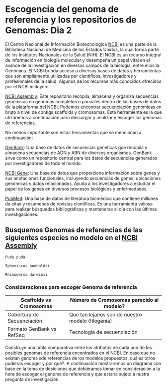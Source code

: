 # Escogencia del genoma de referencia y los repositorios de Genomas: Dia 2

El Centro Nacional de Información Biotecnológica [NCBI](https://www.ncbi.nlm.nih.gov/) es una parte de la Biblioteca Nacional de Medicina de los Estados Unidos, la cual forma parte de los Institutos Nacionales de la Salud (NIH). El NCBI es un recurso integral de información en biología molecular y  desempeña un papel vital en el avance de la investigación en diversos campos de la biología, entre ellos la Genómica.
El NCBI brinda acceso a diversas bases de datos y herramientas que son ampliamente utilizadas por científicos, investigadores y profesionales de la salud. Algunos de los recursos más conocidos ofrecidos por el NCBI incluyen:

[NCBI Assembly](https://www.ncbi.nlm.nih.gov/assembly):  Este repositorio recopila, almacena y organiza secuencias genómicas en genomas completos o parciales dentro de las bases de datos de la plataforma del NCBI. Podemos encontrar secuenciación genómicas en bruto a nivel de contigs,scaffolds y cromosomas. Esta herramienta es la que utizaremos a continuación para descargar y analizar y escoger los genomas de referencias.

No menos importante son estas herramientas que se mencionan a continuación:

[GenBank](https://www.ncbi.nlm.nih.gov/genbank/): Una base de datos de secuencias genéticas que recopila y almacena secuencias de ADN y ARN de diversos organismos. GenBank sirve como un repositorio central para los datos de secuencias generados por investigadores de todo el mundo.

[NCBI Gene](https://www.ncbi.nlm.nih.gov/gene/): Una base de datos que proporciona información sobre genes y sus anotaciones funcionales, incluyendo secuencias de genes, ubicaciones genómicas y datos relacionados. Ayuda a los investigadores a estudiar el papel de los genes en diversos procesos biológicos y enfermedades.

[PubMed](https://pubmed.ncbi.nlm.nih.gov/): Una base de datos de literatura biomédica que contiene millones de citas y resúmenes de revistas científicas. Es una herramienta valiosa para realizar búsquedas bibliográficas y mantenerse al día con las últimas investigaciones.




## Busquemos Genomas de referencias de las siguientes especies no modelo en el [NCBI Assembly](https://www.ncbi.nlm.nih.gov/assembly)

```
Pudu puda
```
```
Spheniscus humboldti
```
```
Rhinoderma darwinii
```

### Consideraciones para escoger Genoma de referencia



| Scaffolds vs Cromosomas   | Número de Cromosomas parecido al modelo?|
| --------------------------| --------------------------------------- |
| Cobertura de Secuenciación| Qué tan lejanos son de nuestro modelo (filogenia)  |
| Formato GenBank vs RefSeq |      Tecnología de secuenciación          |


Construye una tabla comparativa entre los atributos de cada uno de los posibles genomas de referencia encontrados en el NCBI. En caso que no existan genoma sde referencias de los modelos propuestos, cuáles otros pudieras escoger y por qué?. A continuación mostraremos un diagrama con base en la toma de desiciones que debiéramos tomar en consideración a la hora de escoger el genoma de referencia y que estaría sujeto a nustra pregunta de investigación.




